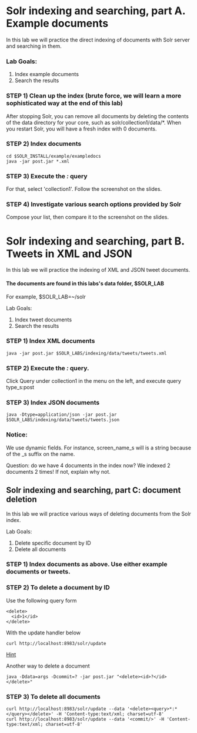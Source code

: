 # Solr indexing and searching, part A. Example documents 

In this lab we will practice the direct indexing of documents with Solr server and searching in them.

### Lab Goals:


1. Index example documents
2. Search the results

### STEP 1) Clean up the index (brute force, we will learn a more sophisticated way at the end of this lab)

After stopping Solr, you can remove all documents by deleting the contents of the data directory for your core, such as solr/collection1/data/*. 
When you restart Solr, you will have a fresh index with 0 documents.

### STEP 2) Index documents

    cd $SOLR_INSTALL/example/exampledocs
    java -jar post.jar *.xml


### STEP 3) Execute the *:* query
 For that, select 'collection1'. Follow the screenshot on the slides.

### STEP 4) Investigate various search options provided by Solr
 Compose your list, then compare it to the screenshot on the slides.


# Solr indexing and searching, part B. Tweets in XML and JSON

In this lab we will practice the indexing of XML and JSON tweet documents.

#### The documents are found in this labs's data folder, $SOLR_LAB

For example, $SOLR_LAB=~/solr


Lab Goals:

1. Index tweet documents
2. Search the results

### STEP 1) Index XML documents

    java -jar post.jar $SOLR_LABS/indexing/data/tweets/tweets.xml

### STEP 2) Execute the *:* query. 

Click Query under collection1 in the menu on the left, and execute query type_s:post

### STEP 3) Index JSON documents

    java -Dtype=application/json -jar post.jar $SOLR_LABS/indexing/data/tweets/tweets.json

### Notice:

We use dynamic fields. For instance, screen_name_s will is a string because of the _s suffix on the name.

Question: do we have 4 documents in the index now? We indexed 2 documents 2 times! If not, explain why not.


## Solr indexing and searching, part C: document deletion

In this lab we will practice various ways of deleting documents from the Solr index.


Lab Goals:

1. Delete specific document by ID
2. Delete all documents

### STEP 1) Index documents as above. Use either example documents or tweets.

### STEP 2) To delete a document by ID

Use the following query form

    <delete>
      <id>1</id>
    </delete>

With the update handler below 

    curl http://localhost:8983/solr/update
    
[Hint](https://wiki.apache.org/solr/UpdateXmlMessages)

Another way to delete a document

    java -Ddata=args -Dcommit=? -jar post.jar "<delete><id>?</id></delete>"

### STEP 3) To delete all documents

    curl http://localhost:8983/solr/update --data '<delete><query>*:*</query></delete>' -H 'Content-type:text/xml; charset=utf-8'
    curl http://localhost:8983/solr/update --data '<commit/>' -H 'Content-type:text/xml; charset=utf-8'

